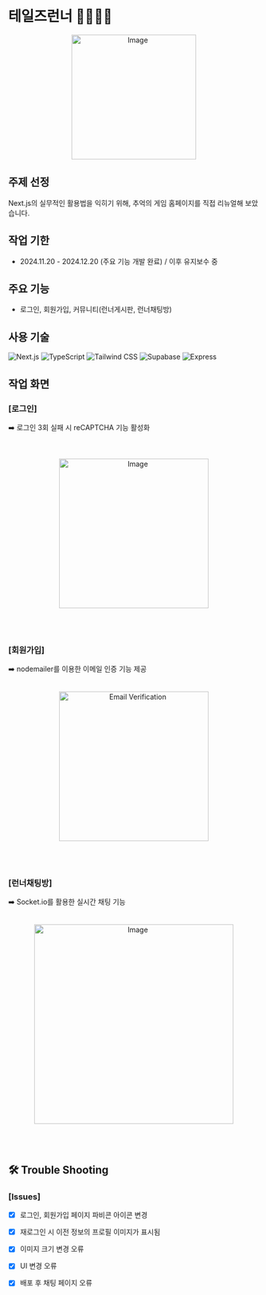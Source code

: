 # 테일즈런너 🏃‍♂️🏃‍♀️

<p align="center">
    <img src="https://github.com/user-attachments/assets/da9aeba2-d76d-46b3-ba7c-0bd30bde7bc2" alt="Image" width="250">
</p>


## 주제 선정
Next.js의 실무적인 활용법을 익히기 위해, 추억의 게임 홈페이지를 직접 리뉴얼해 보았습니다.

## 작업 기한
- 2024.11.20 - 2024.12.20 (주요 기능 개발 완료) / 이후 유지보수 중

## 주요 기능
-  로그인, 회원가입, 커뮤니티(런너게시판, 런너채팅방)

## 사용 기술 

  ![Next.js](https://img.shields.io/badge/Next.js-000000?logo=nextdotjs&logoColor=white&style=flat-square)
  ![TypeScript](https://img.shields.io/badge/TypeScript-3178C6?logo=typescript&logoColor=white&style=flat-square)
  ![Tailwind CSS](https://img.shields.io/badge/Tailwind_CSS-06B6D4?logo=tailwindcss&logoColor=white&style=flat-square)
  ![Supabase](https://img.shields.io/badge/Supabase-3ECF8E?logo=supabase&logoColor=white&style=flat-square)
  ![Express](https://img.shields.io/badge/Express-000000?logo=express&logoColor=white&style=flat-square)





## 작업 화면 

### [로그인]
➡️ 로그인 3회 실패 시 reCAPTCHA 기능 활성화   
<br/><br/>
<p align="center">
  <img src="https://github.com/user-attachments/assets/d85acdba-514e-45a1-b934-13ef2112bc32" alt="Image" width="300">
</p>
<br/><br/>



### [회원가입]
➡️ nodemailer를 이용한 이메일 인증 기능 제공
<br/><br/>
<p align="center">
  <img src="https://github.com/user-attachments/assets/291a7ce6-3f5c-4ad4-aee4-226c13ceae98" alt="Email Verification" width="300">
</p>
<br/><br/>



### [런너채팅방]
➡️ Socket.io를 활용한 실시간 채팅 기능 
<br/><br/>
<p align="center">
  <img src="https://github.com/user-attachments/assets/c7651954-47a1-4747-b4a5-72d07169db97" alt="Image" width="400">
</p>
<br/><br/>

## 🛠 Trouble Shooting 

### [Issues]
- [x] 로그인, 회원가입 페이지 파비콘 아이콘 변경  
- [x] 재로그인 시 이전 정보의 프로필 이미지가 표시됨  
- [x] 이미지 크기 변경 오류  
- [x] UI 변경 오류  
- [x] 배포 후 채팅 페이지 오류  
  

  












